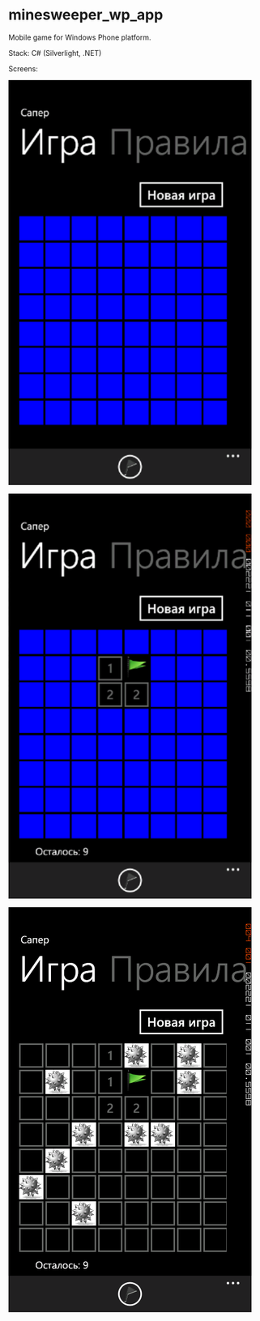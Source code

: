 # minesweeper_wp_app

Mobile game for Windows Phone platform.

Stack: C# (Silverlight, .NET)

Screens:

![](_readme/images/gamepage.png )

![](_readme/images/ingame.png )

![](_readme/images/ingame1.png )

